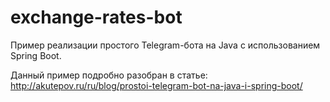 # exchange-rates-bot
Пример реализации простого Telegram-бота на Java с использованием Spring Boot.

Данный пример подробно разобран в статье: http://akutepov.ru/ru/blog/prostoi-telegram-bot-na-java-i-spring-boot/
